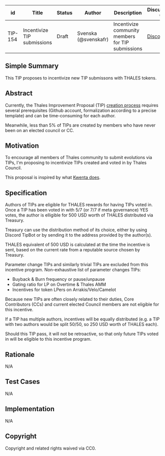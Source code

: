 
| id      | Title | Status | Author | Description | Discussions to | Created |
| ----------- | ----------- | ----------- | ----------- | ----------- | ----------- | ----------- |
| TIP-154 | Incentivize TIP submissions | Draft | Svenska (@svenskafr) | Incentivize community members for TIP submissions | [Discord](https://discord.gg/thales) | 2023-07-11

## Simple Summary
This TIP proposes to incentivize new TIP submissons with THALES tokens.

## Abstract
Currently, the Thales Improvement Proposal (TIP) [creation process](https://medium.com/@Thales.Academy/how-to-use-github-to-submit-a-tip-e7d0047b54fd) requires several prerequisites (Github account, formalization according to a precise template) and can be time-consuming for each author.

Meanwhile, less than 5% of TIPs are created by members who have never been on an elected council or CC.

## Motivation
To encourage all members of Thales community to submit evolutions via TIPs, I'm proposing to incentivize TIPs created and voted in by Thales Council.

This proposal is inspired by what [Kwenta does](https://github.com/Kwenta/kwenta-state-log/blob/master/sections/1.md#kip-completion-incentives).

## Specification
Authors of TIPs are eligible for THALES rewards for having TIPs voted in. Once a TIP has been voted in with 5/7 (or 7/7 if meta governance) YES votes, the author is elligible for 500 USD worth of THALES distributed via Treasury.

Treasury can use the distribution method of its choice, either by using Discord TipBot or by sending it to the address provided by the author(s). 

THALES equivalent of 500 USD is calculated at the time the incentive is sent, based on the current rate from a reputable source chosen by Treasury.

Parameter change TIPs and similarly trivial TIPs are excluded from this incentive program.
Non-exhaustive list of parameter changes TIPs:
- Buyback & Burn frequency or pause/unpause
- Gating ratio for LP on Overtime & Thales AMM
- Incentives for token LPers on Arrakis/Velo/Camelot

Because new TIPs are often closely related to their duties, Core Contributors (CCs) and current elected Council members are not eligible for this incentive.

If a TIP has multiple authors, incentives will be equally distributed (e.g. a TIP with two authors would be split 50/50, so 250 USD worth of THALES each).

Should this TIP pass, it will not be retroactive, so that only future TIPs voted in will be eligible to this incentive program.

## Rationale
N/A

## Test Cases
N/A

## Implementation
N/A

## Copyright
Copyright and related rights waived via CC0.
